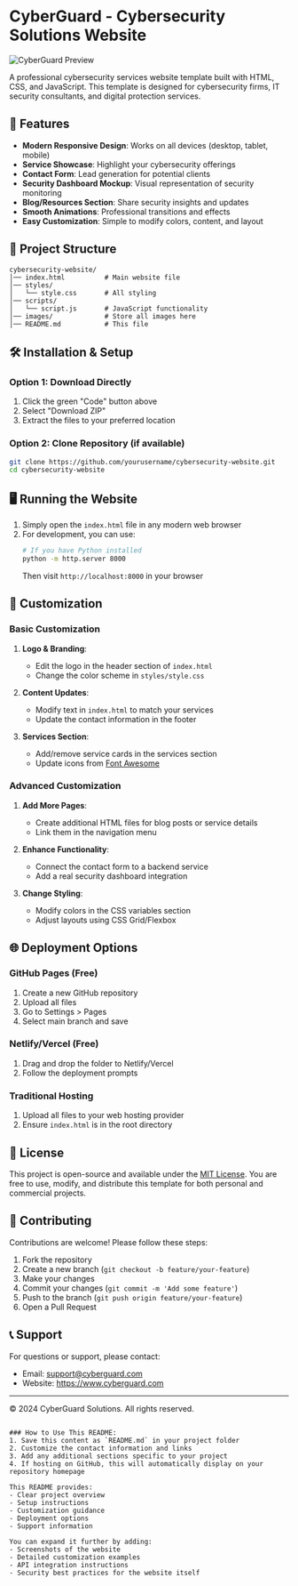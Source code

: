 # CyberGuard - Cybersecurity Solutions Website

![CyberGuard Preview](https://via.placeholder.com/800x400/1a1a2e/ffffff?text=CyberGuard+Cybersecurity+Solutions)

A professional cybersecurity services website template built with HTML, CSS, and JavaScript. This template is designed for cybersecurity firms, IT security consultants, and digital protection services.

## 🚀 Features

- **Modern Responsive Design**: Works on all devices (desktop, tablet, mobile)
- **Service Showcase**: Highlight your cybersecurity offerings
- **Contact Form**: Lead generation for potential clients
- **Security Dashboard Mockup**: Visual representation of security monitoring
- **Blog/Resources Section**: Share security insights and updates
- **Smooth Animations**: Professional transitions and effects
- **Easy Customization**: Simple to modify colors, content, and layout

## 📂 Project Structure

```
cybersecurity-website/
│── index.html          # Main website file
│── styles/
│   └── style.css       # All styling
│── scripts/
│   └── script.js       # JavaScript functionality
│── images/             # Store all images here
│── README.md           # This file
```

## 🛠 Installation & Setup

### Option 1: Download Directly
1. Click the green "Code" button above
2. Select "Download ZIP"
3. Extract the files to your preferred location

### Option 2: Clone Repository (if available)
```bash
git clone https://github.com/yourusername/cybersecurity-website.git
cd cybersecurity-website
```

## 🖥 Running the Website

1. Simply open the `index.html` file in any modern web browser
2. For development, you can use:
   ```bash
   # If you have Python installed
   python -m http.server 8000
   ```
   Then visit `http://localhost:8000` in your browser

## 🔧 Customization

### Basic Customization
1. **Logo & Branding**:
   - Edit the logo in the header section of `index.html`
   - Change the color scheme in `styles/style.css`

2. **Content Updates**:
   - Modify text in `index.html` to match your services
   - Update the contact information in the footer

3. **Services Section**:
   - Add/remove service cards in the services section
   - Update icons from [Font Awesome](https://fontawesome.com/)

### Advanced Customization
1. **Add More Pages**:
   - Create additional HTML files for blog posts or service details
   - Link them in the navigation menu

2. **Enhance Functionality**:
   - Connect the contact form to a backend service
   - Add a real security dashboard integration

3. **Change Styling**:
   - Modify colors in the CSS variables section
   - Adjust layouts using CSS Grid/Flexbox

## 🌐 Deployment Options

### GitHub Pages (Free)
1. Create a new GitHub repository
2. Upload all files
3. Go to Settings > Pages
4. Select main branch and save

### Netlify/Vercel (Free)
1. Drag and drop the folder to Netlify/Vercel
2. Follow the deployment prompts

### Traditional Hosting
1. Upload all files to your web hosting provider
2. Ensure `index.html` is in the root directory

## 📜 License

This project is open-source and available under the [MIT License](LICENSE). You are free to use, modify, and distribute this template for both personal and commercial projects.

## 🤝 Contributing

Contributions are welcome! Please follow these steps:
1. Fork the repository
2. Create a new branch (`git checkout -b feature/your-feature`)
3. Make your changes
4. Commit your changes (`git commit -m 'Add some feature'`)
5. Push to the branch (`git push origin feature/your-feature`)
6. Open a Pull Request

## 📞 Support

For questions or support, please contact:
- Email: support@cyberguard.com
- Website: https://www.cyberguard.com

---

© 2024 CyberGuard Solutions. All rights reserved.
```

### How to Use This README:
1. Save this content as `README.md` in your project folder
2. Customize the contact information and links
3. Add any additional sections specific to your project
4. If hosting on GitHub, this will automatically display on your repository homepage

This README provides:
- Clear project overview
- Setup instructions
- Customization guidance
- Deployment options
- Support information

You can expand it further by adding:
- Screenshots of the website
- Detailed customization examples
- API integration instructions
- Security best practices for the website itself
